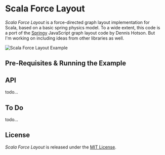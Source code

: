 # Scala Force Layout

_Scala Force Layout_ is a force-directed graph layout implementation for Scala, based on a basic spring 
physics model. To a wide extent, this code is a port of the [Springy](http://getspringy.com/) JavaScript 
graph layout code by Dennis Hotson. But I'm working on including ideas from other libraries as well.  

![Scala Force Layout Example](http://github.com/rsimon/scala-force-layout/raw/master/scala-force-layout.png)

## Pre-Requisites & Running the Example

## API

todo...

## To Do

todo...

## License

_Scala Force Layout_ is released under the [MIT License](http://en.wikipedia.org/wiki/MIT_License).
